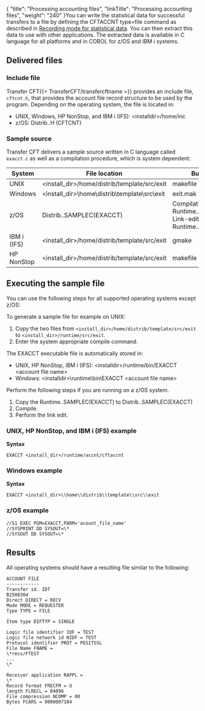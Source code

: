 {
    "title": "Processing  accounting files",
    "linkTitle": "Processing accounting files",
    "weight": "240"
}You can write the statistical data for successful transfers to a file by defining the CFTACCNT type=file command as described in [Recording mode for statistical data](../../admin_intro/admin_config_commands/cftaccnt_concepts). You can then extract this data to use with other applications. The extracted data is available in C language for all platforms and in COBOL for z/OS and IBM i systems.

## Delivered files

### Include file

Transfer CFT{{< TransferCFT/transfercftname  >}} provides an include file, `cftcnt.h`, that provides the account file record structure to be used by the program. Depending on the operating system, the file is located in:

- UNIX, Windows, HP NonStop, and IBM i (IFS): &lt;installdir>/home/inc
- z/OS: Distrib..H (CFTCNT)

### Sample source

Transfer CFT delivers a sample source written in C language called `exacct.c` as well as a compilation procedure, which is system dependent:


| System  | File location  | Build command  |
| --- | --- | --- |
| UNIX  | &lt;install_dir&gt;/home/distrib/template/src/exit  | makefile  |
| Windows  | &lt;install_dir&gt;\home\distrib\template\src\exit  | exit.mak  |
| z/OS  | Distrib..SAMPLEC(EXACCT)  | Compilation: Runtime..INSTALL(I91APICP)<br/> Link-edit: Runtime..INSTALL(I92APILK) |
| IBM i (IFS)  | &lt;install_dir&gt;/home/distrib/template/src/exit  | gmake  |
| HP NonStop  | &lt;install_dir&gt;/home/distrib/template/src/exit  | makefile  |


## Executing the sample file

You can use the following steps for all supported operating systems except z/OS:

To generate a sample file for example on UNIX:

1. Copy the two files from `<install_dir>/home/distrib/template/src/exit` to `<install_dir>/runtime/src/exit`.
1. Enter the system appropriate compile command.

The EXACCT executable file is automatically stored in:

- UNIX, HP NonStop, IBM i (IFS): &lt;installdir>/runtime/bin/EXACCT &lt;account file name>
- Windows: &lt;installdir>\\runtime\\bin\\EXACCT &lt;account file name>

Perform the following steps if you are running on a z/OS system.

1. Copy the Runtime..SAMPLEC(EXACCT) to Distrib..SAMPLEC(EXACCT)
1. Compile.
1. Perform the link edit.

### UNIX, HP NonStop, and IBM i (IFS) example

****Syntax****

```
EXACCT <install_dir>/runtime/accnt/cftaccnt
```

### Windows example

****Syntax****

```
EXACCT <install_dir>\\home\\distrib\\template\\src\\exit
```

### z/OS example

```
//S1 EXEC PGM=EXACCT,PARM='acount_file_name'
//SYSPRINT DD SYSOUT=\*
//SYSOUT DD SYSOUT=\*
```

## Results

All operating systems should have a resulting file similar to the following:

```
ACCOUNT FILE
------------
Transfer id. IDT
B2508304
Direct DIRECT = RECV
Mode MODE = REQUESTER
Type TYPE = FILE
 
Item type DIFTYP = SINGLE
 
Logic file identifier IDF = TEST
Logic file network id NIDF = TEST
Protocol identifier PROT = PESITSSL
File Name FNAME =
\*recv/FTEST
...
\*
 
Receiver application RAPPL =
\*
Record format FRECFM = U
length FLRECL = 04096
File compression NCOMP = 00
Bytes FCARS = 0000007104
```
